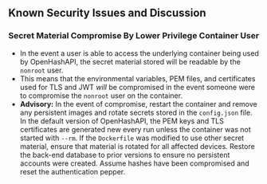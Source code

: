 ## Known Security Issues and Discussion

### Secret Material Compromise By Lower Privilege Container User
- In the event a user is able to access the underlying container being used by
  OpenHashAPI, the secret material stored will be readable by the `nonroot`
  user.
- This means that the environmental variables, PEM files, and certificates used
  for TLS and JWT *will* be compromised in the event someone were to compromise
  the `nonroot` user on the container.
- **Advisory:** In the event of compromise, restart the container and remove
  any persistent images and rotate secrets stored in the `config.json` file.
  In the default version of OpenHashAPI, the PEM keys and TLS certificates are
  generated new every run unless the container was not started with `--rm`. If
  the `Dockerfile` was modified to use other secret material, ensure that
  material is rotated for all affected devices. Restore the back-end database
  to prior versions to ensure no persistent accounts were created. Assume
  hashes have been compromised and reset the authentication pepper.
